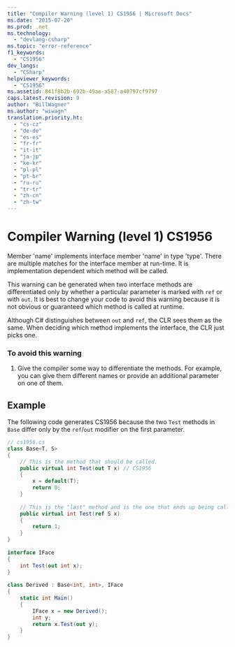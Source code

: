 ```yaml
---
title: "Compiler Warning (level 1) CS1956 | Microsoft Docs"
ms.date: "2015-07-20"
ms.prod: .net
ms.technology: 
  - "devlang-csharp"
ms.topic: "error-reference"
f1_keywords: 
  - "CS1956"
dev_langs: 
  - "CSharp"
helpviewer_keywords: 
  - "CS1956"
ms.assetid: 841f8b2b-692b-49ae-a587-a40797cf9797
caps.latest.revision: 9
author: "BillWagner"
ms.author: "wiwagn"
translation.priority.ht: 
  - "cs-cz"
  - "de-de"
  - "es-es"
  - "fr-fr"
  - "it-it"
  - "ja-jp"
  - "ko-kr"
  - "pl-pl"
  - "pt-br"
  - "ru-ru"
  - "tr-tr"
  - "zh-cn"
  - "zh-tw"
---
```

# Compiler Warning (level 1) CS1956
Member 'name' implements interface member 'name' in type 'type'. There are multiple matches for the interface member at run-time. It is implementation dependent which method will be called.  
  
 This warning can be generated when two interface methods are differentiated only by whether a particular parameter is marked with `ref` or with `out`. It is best to change your code to avoid this warning because it is not obvious or guaranteed which method is called at runtime.  
  
 Although C# distinguishes between `out` and `ref`, the CLR sees them as the same. When deciding which method implements the interface, the CLR just picks one.  
  
### To avoid this warning  
  
1.  Give the compiler some way to differentiate the methods. For example, you can give them different names or provide an additional parameter on one of them.  
  
## Example  
 The following code generates CS1956 because the two `Test` methods in `Base` differ only by the `ref`/`out` modifier on the first parameter.  
  
```csharp  
// cs1956.cs  
class Base<T, S>  
{  
    // This is the method that should be called.  
    public virtual int Test(out T x) // CS1956  
    {  
        x = default(T);  
        return 0;  
    }  
  
    // This is the "last" method and is the one that ends up being called  
    public virtual int Test(ref S x)  
    {  
        return 1;  
    }  
}  
  
interface IFace  
{  
    int Test(out int x);  
}  
  
class Derived : Base<int, int>, IFace  
{  
    static int Main()  
    {  
        IFace x = new Derived();  
        int y;  
        return x.Test(out y);  
    }  
}  
```